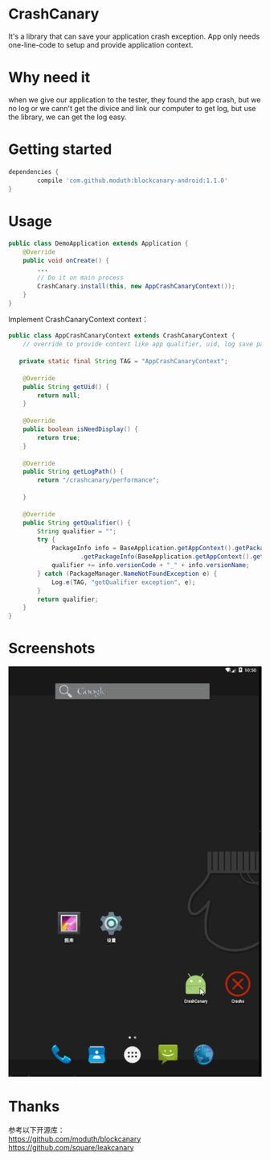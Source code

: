 # CrashCanary
It's a library that can save your application crash exception. App only needs one-line-code to setup and provide application context.

# Why need it
when we give our application to the tester, they found the app crash, but we no log or we cann't get the divice and link our computer
to get log, but use the library, we can get the log easy.

# Getting started

```gradle
dependencies {
        compile 'com.github.moduth:blockcanary-android:1.1.0'
}
```

# Usage

```java
public class DemoApplication extends Application {
    @Override
    public void onCreate() {
        ...
        // Do it on main process
        CrashCanary.install(this, new AppCrashCanaryContext());
    }
}
```

Implement CrashCanaryContext context：
```java
public class AppCrashCanaryContext extends CrashCanaryContext {
    // override to provide context like app qualifier, uid, log save path..

   private static final String TAG = "AppCrashCanaryContext";

    @Override
    public String getUid() {
        return null;
    }

    @Override
    public boolean isNeedDisplay() {
        return true;
    }

    @Override
    public String getLogPath() {
        return "/crashcanary/performance";

    }

    @Override
    public String getQualifier() {
        String qualifier = "";
        try {
            PackageInfo info = BaseApplication.getAppContext().getPackageManager()
                    .getPackageInfo(BaseApplication.getAppContext().getPackageName(), 0);
            qualifier += info.versionCode + "_" + info.versionName;
        } catch (PackageManager.NameNotFoundException e) {
            Log.e(TAG, "getQualifier exception", e);
        }
        return qualifier;
    }
}
```

# Screenshots
![image](/screenshots/demo.gif)  


# Thanks
参考以下开源库：<br />
https://github.com/moduth/blockcanary<br />
https://github.com/square/leakcanary<br />
